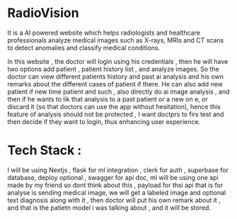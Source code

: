 # RadioVision

It is a AI powered website which helps radiologists and healthcare professionals analyze medical images such as X-rays, MRIs and CT scans to detect anomalies and classify medical conditions.

In this website , the doctor will login using his credentials , then he will have two options add patient , patient history list , and analyze images. 
So the doctor can view different patients history and past ai analysis and his own remarks about the different cases of patient if there. He can also add new patient if new time patient and such , also directly do ai image analysis , and then if he wants to lik that analysis to  a past patient or a new on e, or discard it (so that doctors can use the app without hesitation), hence this feature of analysis should not be protected , I want doctprs to firs test and then decide if they want to login, thus enhancing user experience.


# Tech Stack :
I will be using Nextjs , flask for ml integration , clerk for auth , superbase for database, deploy optional , swagger for api doc, ml will be using one api made by my friend so dont think about this , payload for thsi api that is for analyse is sending medical image, we will get a labeled image and optional text diagnosis along with it , then doctor will put his own remark about it , and that is the patietn model i was talking about , and it will be stored.


